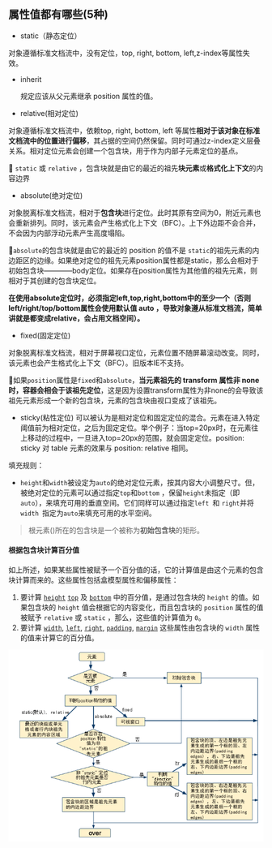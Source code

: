 ## 属性值都有哪些(5种)
- static（静态定位）

对象遵循标准文档流中，没有定位，top, right, bottom, left,z-index等属性失效。

- inherit

  规定应该从父元素继承 position 属性的值。

- relative(相对定位)

对象遵循标准文档流中，依赖top, right, bottom, left 等属性**相对于该对象在标准文档流中的位置进行偏移**，其占据的空间仍然保留。同时可通过z-index定义层叠关系。相对定位元素会创建一个包含块，用于作为内部子元素定位的基点。

💛 `static` 或 `relative` ，包含块就是由它的最近的祖先**块元素**或**格式化上下文**的内容边界

- absolute(绝对定位)

对象脱离标准文档流，相对于**包含块**进行定位。此时其原有空间为0，附近元素也会重新排列。同时，该元素会产生格式化上下文（BFC）。上下外边距不会合并，不会因为内部浮动元素产生高度塌陷。

💛`absolute`的包含块就是由它的最近的 position 的值不是 `static`的祖先元素的内边距区的边缘。如果绝对定位的祖先元素position属性都是static，那么会相对于初始包含块————body定位。如果存在position属性为其他值的祖先元素，则相对于其创建的包含块定位。

**在使用absolute定位时，必须指定left,top,right,bottom中的至少一个（否则left/right/top/bottom属性会使用默认值 auto ，导致对象遵从标准文档流，简单讲就是都变成relative，会占用文档空间）。**

- fixed(固定定位)

对象脱离标准文档流，相对于屏幕视口定位，元素位置不随屏幕滚动改变。同时，该元素也会产生格式化上下文（BFC）。旧版本IE不支持。

💛如果`position`属性是`fixed`和`absolute`，**当元素祖先的 transform  属性非 none 时，容器会相会于该祖先定位**，这是因为设置transform属性为非none的会导致该祖先元素形成一个新的包含块，元素的包含块由视口变成了该祖先。

- sticky(粘性定位)
可以被认为是相对定位和固定定位的混合。元素在进入特定阈值前为相对定位，之后为固定定位。举个例子：当top=20px时，在元素往上移动的过程中，一旦进入top=20px的范围，就会固定定位。position: sticky 对 table 元素的效果与 position: relative 相同。


填充规则：

- `height`和`width`被设定为`auto`的绝对定位元素，按其内容大小调整尺寸。但，被绝对定位的元素可以通过指定`top`和`bottom` ，保留`height`未指定（即`auto`），来填充可用的垂直空间。它们同样可以通过指定`left `和 `right`并将`width `指定为`auto`来填充可用的水平空间。

>  根元素(<html>)所在的包含块是一个被称为**初始包含块**的矩形。

#### 根据包含块计算百分值

如上所述，如果某些属性被赋予一个百分值的话，它的计算值是由这个元素的包含块计算而来的。这些属性包括盒模型属性和偏移属性：

1. 要计算 [`height`](https://developer.mozilla.org/zh-CN/docs/Web/CSS/height) [`top`](https://developer.mozilla.org/zh-CN/docs/Web/CSS/top) 及 [`bottom`](https://developer.mozilla.org/zh-CN/docs/Web/CSS/bottom) 中的百分值，是通过包含块的 `height` 的值。如果包含块的 `height` 值会根据它的内容变化，而且包含块的 `position` 属性的值被赋予 `relative` 或 `static` ，那么，这些值的计算值为 `0`。
2. 要计算 [`width`](https://developer.mozilla.org/zh-CN/docs/Web/CSS/width), [`left`](https://developer.mozilla.org/zh-CN/docs/Web/CSS/left), [`right`](https://developer.mozilla.org/zh-CN/docs/Web/CSS/right), [`padding`](https://developer.mozilla.org/zh-CN/docs/Web/CSS/padding), [`margin`](https://developer.mozilla.org/zh-CN/docs/Web/CSS/margin) 这些属性由包含块的 `width` 属性的值来计算它的百分值。



![image](images/bbcdaa41c5d4338434c3dfc2e5b5c47f_articlex.png)

